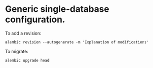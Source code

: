 # Generic single-database configuration.

To add a revision:

```
alembic revision --autogenerate -m 'Explanation of modifications'
```

To migrate:

```
alembic upgrade head
```

